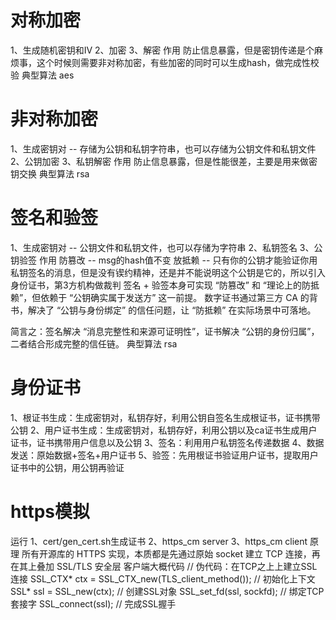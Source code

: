 
# 对称加密
1、生成随机密钥和IV
2、加密
3、解密
作用
防止信息暴露，但是密钥传递是个麻烦事，这个时候则需要非对称加密，有些加密的同时可以生成hash，做完成性校验
典型算法
aes

# 非对称加密
1、生成密钥对 -- 存储为公钥和私钥字符串，也可以存储为公钥文件和私钥文件
2、公钥加密
3、私钥解密
作用
防止信息暴露，但是性能很差，主要是用来做密钥交换
典型算法
rsa

# 签名和验签
1、生成密钥对 -- 公钥文件和私钥文件，也可以存储为字符串
2、私钥签名
3、公钥验签
作用 
防篡改 -- msg的hash值不变
放抵赖 -- 只有你的公钥才能验证你用私钥签名的消息，但是没有锲约精神，还是并不能说明这个公钥是它的，所以引入身份证书，第3方机构做裁判
签名 + 验签本身可实现 “防篡改” 和 “理论上的防抵赖”，但依赖于 “公钥确实属于发送方” 这一前提。
数字证书通过第三方 CA 的背书，解决了 “公钥与身份绑定” 的信任问题，让 “防抵赖” 在实际场景中可落地。

简言之：签名解决 “消息完整性和来源可证明性”，证书解决 “公钥的身份归属”，二者结合形成完整的信任链。
典型算法
rsa

# 身份证书
1、根证书生成：生成密钥对，私钥存好，利用公钥自签名生成根证书，证书携带公钥
2、用户证书生成：生成密钥对，私钥存好，利用公钥以及ca证书生成用户证书，证书携带用户信息以及公钥
3、签名：利用用户私钥签名传递数据
4、数据发送：原始数据+签名+用户证书
5、验签：先用根证书验证用户证书，提取用户证书中的公钥，用公钥再验证

# https模拟
运行
1、cert/gen_cert.sh生成证书
2、https_cm server
3、https_cm client
原理
所有开源库的 HTTPS 实现，本质都是先通过原始 socket 建立 TCP 连接，再在其上叠加 SSL/TLS 安全层
客户端大概代码
// 伪代码：在TCP之上上建立SSL连接
SSL_CTX* ctx = SSL_CTX_new(TLS_client_method()); // 初始化上下文
SSL* ssl = SSL_new(ctx);                        // 创建SSL对象
SSL_set_fd(ssl, sockfd);                        // 绑定TCP套接字
SSL_connect(ssl);                               // 完成SSL握手